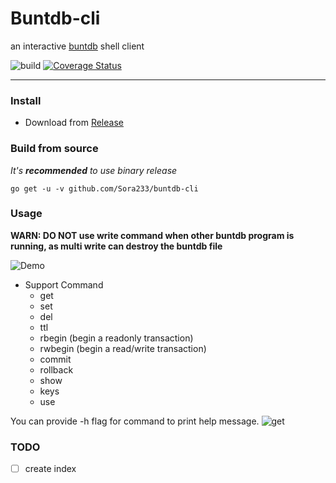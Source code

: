 # Buntdb-cli

an interactive [buntdb](https://github.com/tidwall/buntdb) shell client

![build](https://github.com/Sora233/buntdb-cli/workflows/.github/workflows/ci.yml/badge.svg)
[![Coverage Status](https://coveralls.io/repos/github/Sora233/buntdb-cli/badge.svg?branch=master)](https://coveralls.io/github/Sora233/buntdb-cli?branch=master)

----

### Install

* Download from [Release](https://github.com/Sora233/buntdb-cli/releases)

### Build from source

*It's **recommended** to use binary release*

```shell
go get -u -v github.com/Sora233/buntdb-cli
```

### Usage

**WARN: DO NOT use write command when other buntdb program is running, as multi write can destroy the buntdb file**

![Demo](https://user-images.githubusercontent.com/11474360/104103798-07fae580-52df-11eb-8030-e5d5ff3d80fe.jpg)

* Support Command
    * get
    * set
    * del
    * ttl
    * rbegin (begin a readonly transaction)
    * rwbegin (begin a read/write transaction)
    * commit
    * rollback
    * show
    * keys
    * use

You can provide -h flag for command to print help message.
![get](https://user-images.githubusercontent.com/11474360/104104364-81e09e00-52e2-11eb-8863-391420bf6064.jpg)

### TODO

- [ ] create index
